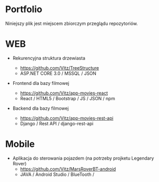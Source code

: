 # Portfolio

Niniejszy plik jest miejscem zbiorczym przeglądu repozytoriów.  


# WEB

- Rekurencyjna struktura drzewiasta
  - https://github.com/Vitz/TreeStructure
  - ASP.NET CORE 3.0 / MSSQL / JSON 

- Frontend dla bazy filmowej 
  - https://github.com/Vitz/app-movies-react
  - React / HTML5 / Bootstrap / JS / JSON / npm   
  
- Backend dla bazy filmowej
  - https://github.com/Vitz/app-movies-rest-api
  - Django / Rest API / django-rest-api      
  
  
  
# Mobile
  
- Aplikacja do sterowania pojazdem (na potrzeby projketu Legendary Rover)
  - https://github.com/Vitz/MarsRoverBT-android
  - JAVA / Android Studio / BlueTooth / 
  
